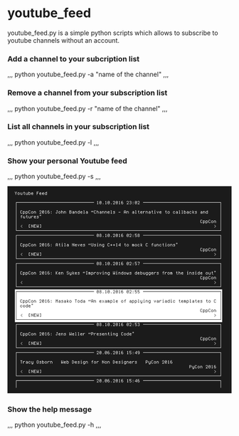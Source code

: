 # youtube_feed

youtube_feed.py is a simple python scripts which allows to subscribe to youtube channels without an account.

### Add a channel to your subcription list
,,,
python youtube_feed.py -a "name of the channel"
,,,

### Remove a channel from your subscription list
,,,
python youtube_feed.py -r "name of the channel"
,,,

### List all channels in your subscription list
,,,
python youtube_feed.py -l
,,,

### Show your personal Youtube feed
,,,
python youtube_feed.py -s
,,,

![Youtube Feed](example.png)

### Show the help message
,,,
python youtube_feed.py -h
,,,
